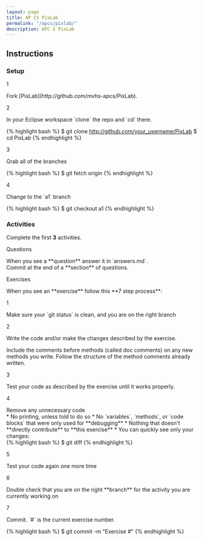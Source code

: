 ```yaml
---
layout: page
title: AP CS PixLab
permalink: "/apcs/pixlab/"
description: APC S PixLab
---
```


## Instructions

### Setup

<div class="section listed" markdown="1">

  <p class="section-title">1</p>
  <div class="section" markdown="1">
  Fork [PixLab](http://github.com/mvhs-apcs/PixLab).
  </div>

  <p class="section-title">2</p>
  <div class="section" markdown="1">
  In your Eclipse workspace `clone` the repo and `cd` there.

{% highlight bash %}
$ git clone http://github.com/your_username/PixLab
$ cd PixLab
{% endhighlight %}
  </div>

  <p class="section-title">3</p>
  <div class="section" markdown="1">
  Grab all of the branches<br>
  
{% highlight bash %}
$ git fetch origin
{% endhighlight %}
  </div>

  <p class="section-title">4</p>
  <div class="section" markdown="1">
  Change to the `a1` branch<br>

{% highlight bash %}
$ git checkout a1
{% endhighlight %}
  </div>

</div>

### Activities

<div class="section" markdown="1">

Complete the first **3** activities.

<p class="section-title">Questions</p>
<div class="section" markdown="1">
When you see a **question** answer it in `answers.md`.<br>Commit at the end of a **section** of questions.
</div>

<p class="section-title">Exercises</p>
<div class="section" markdown="1">
When you see an **exercise** follow this **7 step process**:

<div class="section listed" markdown="1">

<p class="section-title">1</p>
<div class="section" markdown="1">
Make sure your `git status` is clean, and you are on the right branch
</div>

<p class="section-title">2</p>
<div class="section" markdown="1">
Write the code and/or make the changes described by the exercise.

Include the comments before methods (called doc comments) on any new methods you write. Follow the structure of the method comments already written.
</div>

<p class="section-title">3</p>
<div class="section" markdown="1">
Test your code as described by the exercise until it works properly.
</div>

<p class="section-title">4</p>
<div class="section" markdown="1">
Remove any unnecessary code

<div class="section" markdown="1">
* No printing, unless told to do so
* No `variables`, `methods`, or `code blocks` that were only used for **debugging**
* Nothing that doesn't **directly contribute** to **this exercise**
* You can quickly see only your changes:<br>
{% highlight bash %}
$ git diff
{% endhighlight %}
</div>
</div>

<p class="section-title">5</p>
<div class="section" markdown="1">
Test your code again one more time
</div>

<p class="section-title">6</p>
<div class="section" markdown="1">
Double check that you are on the right **branch** for the activity you are currently working on
</div>

<p class="section-title">7</p>
<div class="section" markdown="1">
Commit. `#` is the current exercise number.

{% highlight bash %}
$ git commit -m "Exercise #"
{% endhighlight %}

</div>

</div>

</div>

</div>
